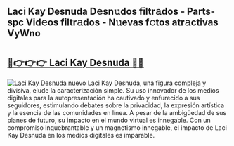 ## Laci Kay Desnuda D𝚎sn𝚞dos filtr𝚊dos - Parts-spc Vid𝚎os filtr𝚊dos - N𝚞evas f𝚘tos atr𝚊ctivas VyWno

# <h2><a href="http://mb48tyy.tromn.icu/?c=Laci+Kay+Desnuda">🔗👉👉👉 Laci Kay Desnuda 🔗🔗</a></h2>

[![Laci Kay Desnuda nuevo](https://i.imgur.com/pEAQMta.gif)](http://mb48tyy.tromn.icu/?c=Laci+Kay+Desnuda)
Laci Kay Desnuda, una figura compleja y divisiva, elude la caracterización simple. Su uso innovador de los medios digitales para la autopresentación ha cautivado y enfurecido a sus seguidores, estimulando debates sobre la privacidad, la expresión artística y la esencia de las comunidades en línea. A pesar de la ambigüedad de sus planes de futuro, su impacto en el mundo virtual es innegable. Con un compromiso inquebrantable y un magnetismo innegable, el impacto de Laci Kay Desnuda en los medios digitales es imparable.

